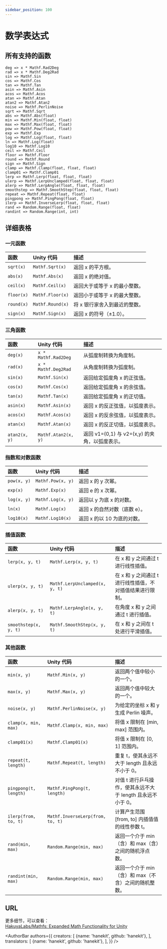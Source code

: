 ```yaml
---
sidebar_position: 100
---
```


# 数学表达式

## 所有支持的函数

```
deg => x * Mathf.Rad2Deg
rad => x * Mathf.Deg2Rad
sin => Mathf.Sin
cos => Mathf.Cos
tan => Mathf.Tan
asin => Mathf.Asin
acos => Mathf.Acos
atan => Mathf.Atan
atan2 => Mathf.Atan2
noise => Mathf.PerlinNoise
sqrt => Mathf.Sqrt
abs => Mathf.Abs(float)
min => Mathf.Min(float, float)
max => Mathf.Max(float, float)
pow => Mathf.Pow(float, float)
exp => Mathf.Exp
log => Mathf.Log(float, float)
ln => Mathf.Log(float)
log10 => Mathf.Log10
ceil => Mathf.Ceil
floor => Mathf.Floor
round => Mathf.Round
sign => Mathf.Sign
clamp => Mathf.Clamp(float, float, float)
clamp01 => Mathf.Clamp01
lerp => Mathf.Lerp(float, float, float)
ulerp => Mathf.LerpUnclamped(float, float, float)
alerp => Mathf.LerpAngle(float, float, float)
smoothstep => Mathf.SmoothStep(float, float, float)
repeat => Mathf.Repeat(float, float)
pingpong => Mathf.PingPong(float, float)
ilerp => Mathf.InverseLerp(float, float, float)
rand => Random.Range(float, float)
randint => Random.Range(int, int)
```

## 详细表格

### 一元函数

| 函数       | Unity 代码       | 描述                          |
|:---------- |:---------------- |:----------------------------- |
| `sqrt(x)`  | `Mathf.Sqrt(x)`  | 返回 x 的平方根。             |
| `abs(x)`   | `Mathf.Abs(x)`   | 返回 x 的绝对值。             |
| `ceil(x)`  | `Mathf.Ceil(x)`  | 返回大于或等于 x 的最小整数。 |
| `floor(x)` | `Mathf.Floor(x)` | 返回小于或等于 x 的最大整数。 |
| `round(x)` | `Mathf.Round(x)` | 将 x 银行家舍入到最近的整数。 |
| `sign(x)`  | `Mathf.Sign(x)`  | 返回 x 的符号（±1.0）。       |

### 三角函数

| 函数          | Unity 代码          | 描述                                           |
|:------------- |:------------------- |:---------------------------------------------- |
| `deg(x)`      | `x * Mathf.Rad2Deg` | 从弧度制转换为角度制。                         |
| `rad(x)`      | `x * Mathf.Deg2Rad` | 从角度制转换为弧度制。                         |
| `sin(x)`      | `Mathf.Sin(x)`      | 返回给定弧度角 x 的正弦值。                    |
| `cos(x)`      | `Mathf.Cos(x)`      | 返回给定弧度角 x 的余弦值。                    |
| `tan(x)`      | `Mathf.Tan(x)`      | 返回给定弧度角 x 的正切值。                    |
| `asin(x)`     | `Mathf.Asin(x)`     | 返回 x 的反正弦值，以弧度表示。                |
| `acos(x)`     | `Mathf.Acos(x)`     | 返回 x 的反余弦值，以弧度表示。                |
| `atan(x)`     | `Mathf.Atan(x)`     | 返回 x 的反正切值，以弧度表示。                |
| `atan2(x, y)` | `Mathf.Atan2(x, y)` | 返回 v1=(0,1) 与 v2=(x,y) 的夹角，以弧度表示。 |

### 指数和对数函数

| 函数        | Unity 代码        | 描述                          |
|:----------- |:----------------- |:----------------------------- |
| `pow(x, y)` | `Mathf.Pow(x, y)` | 返回 x 的 y 次幂。            |
| `exp(x)`    | `Mathf.Exp(x)`    | 返回 e 的 x 次幂。            |
| `log(x, y)` | `Mathf.Log(x, y)` | 返回以 y 为底 x 的对数。      |
| `ln(x)`     | `Mathf.Log(x)`    | 返回 x 的自然对数（底数 e）。 |
| `log10(x)`  | `Mathf.Log10(x)`  | 返回 x 的以 10 为底的对数。   |

### 插值函数

| 函数                  | Unity 代码                     | 描述                                                      |
|:--------------------- |:------------------------------ |:--------------------------------------------------------- |
| `lerp(x, y, t)`       | `Mathf.Lerp(x, y, t)`          | 在 x 和 y 之间通过 t 进行线性插值。                       |
| `ulerp(x, y, t)`      | `Mathf.LerpUnclamped(x, y, t)` | 在 x 和 y 之间通过 t 进行线性插值，不对插值结果进行限制。 |
| `alerp(x, y, t)`      | `Mathf.LerpAngle(x, y, t)`     | 在角度 x 和 y 之间通过 t 进行插值。                       |
| `smoothstep(x, y, t)` | `Mathf.SmoothStep(x, y, t)`    | 在 x 和 y 之间在 t 处进行平滑插值。                       |

### 其他函数

| 函数                  | Unity 代码                       | 描述                                                        |
|:--------------------- |:-------------------------------- |:----------------------------------------------------------- |
| `min(x, y)`           | `Mathf.Min(x, y)`                | 返回两个值中较小的一个。                                    |
| `max(x, y)`           | `Mathf.Max(x, y)`                | 返回两个值中较大的一个。                                    |
| `noise(x, y)`         | `Mathf.PerlinNoise(x, y)`        | 为给定的坐标 x 和 y 生成 Perlin 噪声。                      |
| `clamp(x, min, max)`  | `Mathf.Clamp(x, min, max)`       | 将值 x 限制在 \[min, max\] 范围内。                         |
| `clamp01(x)`          | `Mathf.Clamp01(x)`               | 将值 x 限制在 \[0, 1\] 范围内。                             |
| `repeat(t, length)`   | `Mathf.Repeat(t, length)`        | 重复 t，使其永远不大于 length 且永远不小于 0。              |
| `pingpong(t, length)` | `Mathf.PingPong(t, length)`      | 对值 t 进行乒乓操作，使其永远不大于 length 且永远不小于 0。 |
| `ilerp(from, to, t)`  | `Mathf.InverseLerp(from, to, t)` | 计算产生范围 \[from, to\] 内插值值的线性参数 t。            |
| `rand(min, max)`      | `Random.Range(min, max)`         | 返回一个介于 min（含）和 max（含）之间的随机浮点数。        |
| `randint(min, max)`   | `Random.Range(min, max)`         | 返回一个介于 min（含）和 max（不含）之间的随机整数。        |

## URL

更多细节，可以查看：  
[HakuyaLabs/Mathfs: Expanded Math Functionality for Unity](https://github.com/HakuyaLabs/Mathfs)

<AuthorBar authors={{
  creators: [
    {name: 'hanekit', github: 'hanekit'},
  ],
  translators: [
    {name: 'hanekit', github: 'hanekit'},
  ],
}} />
